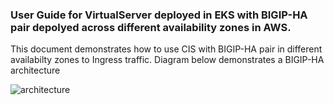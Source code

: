 ### User Guide for VirtualServer deployed in EKS with BIGIP-HA pair depolyed across different availability zones in AWS.

This document demonstrates how to use CIS with BIGIP-HA pair in different availabilty zones to Ingress traffic. Diagram below demonstrates a BIGIP-HA architecture 

![architecture](https://github.com/f5devcentral/f5-cis-docs/blob/main/user_guides/bigip-ha-across-az/)
